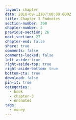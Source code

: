 ```yaml
---
layout: chapter
date: 2018-09-12T07:00:00.000Z
title: Chapter 3 Endnotes
section-number: 300
chapter-number: 3
previous-section: 26
next-section: 27
chapter-end: false
share: true
comments: false
comments-locked: false
left-aside: true
right-aside-top: true
right-aside-bottom: true
bottom-cta: true
download: false
pin-it: true
categories:
  - book
  - chapter-3
  - endnotes
tags:
  - money
---
```

